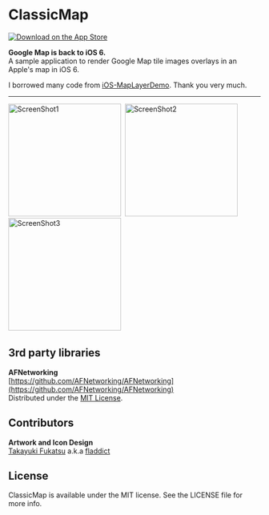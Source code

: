 ClassicMap
==========
<div><a href="http://click.linksynergy.com/fs-bin/click?id=SsjUadZH7vs&subid=&offerid=94348.1&type=10&tmpid=3910&RD_PARM1=http%3A%2F%2Fitunes.apple.com%2Fjp%2Fapp%2Fclassicmap%2Fid566173771%3Fmt%3D8"><img src="https://github.com/downloads/kishikawakatsumi/ClassicMap/Download_on_the_App_Store_Badge_US-UK_135x40_0801.svg" alt="Download on the App Store" /></a></div>

**Google Map is back to iOS 6.**  
A sample application to render Google Map tile images overlays in an Apple's map in iOS 6.
  
I borrowed many code from [iOS-MapLayerDemo](https://github.com/mtigas/iOS-MapLayerDemo). Thank you very much.  

------
<img src="https://github.com/downloads/kishikawakatsumi/ClassicMap/5.png" alt="ScreenShot1" width="225px" style="width: 225px;" />&nbsp;
<img src="https://github.com/downloads/kishikawakatsumi/ClassicMap/6.png" alt="ScreenShot2" width="225px" style="width: 225px;" />&nbsp;
<img src="https://github.com/downloads/kishikawakatsumi/ClassicMap/7.png" alt="ScreenShot3" width="225px" style="width: 225px;" />&nbsp;

## 3rd party libraries

**AFNetworking**  
[https://github.com/AFNetworking/AFNetworking](https://github.com/AFNetworking/AFNetworking)  
Distributed under the [MIT License][MIT].
 
[Apache]: http://www.apache.org/licenses/LICENSE-2.0
[MIT]: http://www.opensource.org/licenses/mit-license.php
[GPL]: http://www.gnu.org/licenses/gpl.html

## Contributors
**Artwork and Icon Design**  
[Takayuki Fukatsu](https://github.com/fladdict) a.k.a [fladdict](http://fladdict.net/blog/)

## License

ClassicMap is available under the MIT license. See the LICENSE file for more info.
